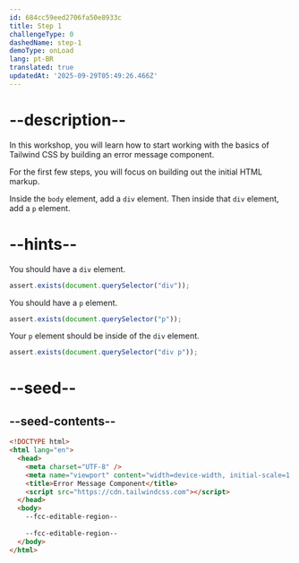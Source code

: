```yaml
---
id: 684cc59eed2706fa50e8933c
title: Step 1
challengeType: 0
dashedName: step-1
demoType: onLoad
lang: pt-BR
translated: true
updatedAt: '2025-09-29T05:49:26.466Z'
---
```


# --description--

In this workshop, you will learn how to start working with the basics of Tailwind CSS by building an error message component. 

For the first few steps, you will focus on building out the initial HTML markup. 

Inside the `body` element, add a `div` element. Then inside that `div` element, add a `p` element.

# --hints--

You should have a `div` element.

```js
assert.exists(document.querySelector("div"));
```

You should have a `p` element.

```js
assert.exists(document.querySelector("p"));
```

Your `p` element should be inside of the `div` element.

```js
assert.exists(document.querySelector("div p"));
```

# --seed--

## --seed-contents--

```html
<!DOCTYPE html>
<html lang="en">
  <head>
    <meta charset="UTF-8" />
    <meta name="viewport" content="width=device-width, initial-scale=1.0" />
    <title>Error Message Component</title>
    <script src="https://cdn.tailwindcss.com"></script>
  </head>
  <body>
    --fcc-editable-region--
    
    --fcc-editable-region--
  </body>
</html>
```
